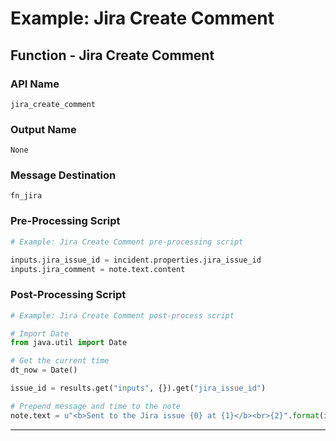 <!--
    DO NOT MANUALLY EDIT THIS FILE
    THIS FILE IS AUTOMATICALLY GENERATED WITH resilient-circuits codegen
-->

# Example: Jira Create Comment

## Function - Jira Create Comment

### API Name
`jira_create_comment`

### Output Name
`None`

### Message Destination
`fn_jira`

### Pre-Processing Script
```python
# Example: Jira Create Comment pre-processing script

inputs.jira_issue_id = incident.properties.jira_issue_id
inputs.jira_comment = note.text.content
```

### Post-Processing Script
```python
# Example: Jira Create Comment post-process script

# Import Date
from java.util import Date

# Get the current time
dt_now = Date()

issue_id = results.get("inputs", {}).get("jira_issue_id")

# Prepend message and time to the note
note.text = u"<b>Sent to the Jira issue {0} at {1}</b><br>{2}".format(issue_id, dt_now, unicode(note.text.content))
```

---

